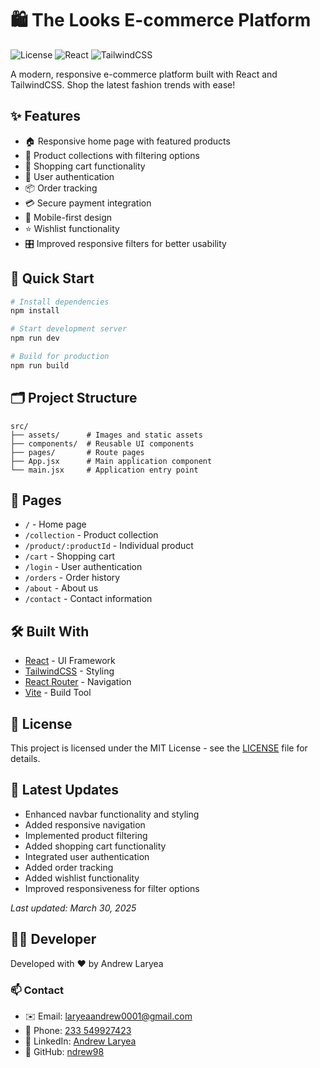 # 🛍️ The Looks E-commerce Platform

![License](https://img.shields.io/badge/license-MIT-blue.svg)
![React](https://img.shields.io/badge/React-18.2.0-61dafb.svg)
![TailwindCSS](https://img.shields.io/badge/TailwindCSS-3.0-38bdf8.svg)

A modern, responsive e-commerce platform built with React and TailwindCSS. Shop the latest fashion trends with ease!

## ✨ Features

- 🏠 Responsive home page with featured products
- 👕 Product collections with filtering options
- 🛒 Shopping cart functionality
- 👤 User authentication
- 📦 Order tracking
- 💳 Secure payment integration
- 📱 Mobile-first design
- ⭐ Wishlist functionality
- 🎛️ Improved responsive filters for better usability

## 🚀 Quick Start

```bash
# Install dependencies
npm install

# Start development server
npm run dev

# Build for production
npm run build
```

## 🗂️ Project Structure

```
src/
├── assets/      # Images and static assets
├── components/  # Reusable UI components
├── pages/       # Route pages
├── App.jsx      # Main application component
└── main.jsx     # Application entry point
```

## 📱 Pages

- `/` - Home page
- `/collection` - Product collection
- `/product/:productId` - Individual product
- `/cart` - Shopping cart
- `/login` - User authentication
- `/orders` - Order history
- `/about` - About us
- `/contact` - Contact information

## 🛠️ Built With

- [React](https://reactjs.org/) - UI Framework
- [TailwindCSS](https://tailwindcss.com/) - Styling
- [React Router](https://reactrouter.com/) - Navigation
- [Vite](https://vitejs.dev/) - Build Tool

## 📝 License

This project is licensed under the MIT License - see the [LICENSE](LICENSE) file for details.

## 🔄 Latest Updates

- Enhanced navbar functionality and styling
- Added responsive navigation
- Implemented product filtering
- Added shopping cart functionality
- Integrated user authentication
- Added order tracking
- Added wishlist functionality
- Improved responsiveness for filter options

_Last updated: March 30, 2025_

## 👨‍💻 Developer

Developed with ❤️ by Andrew Laryea

### 📫 Contact

- ✉️ Email: [laryeaandrew0001@gmail.com](mailto:laryeaandrew0001@gmail.com)
- 📱 Phone: [233 549927423](tel:+233549927423)
- 💼 LinkedIn: [Andrew Laryea](https://www.linkedin.com/in/andrew-laryea-341121282/)
- 🐙 GitHub: [ndrew98](https://github.com/ndrew98)

